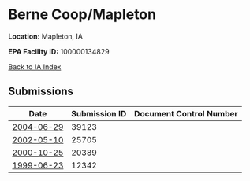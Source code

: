 # Berne Coop/Mapleton

**Location:** Mapleton, IA

**EPA Facility ID:** 100000134829

[Back to IA Index](../../index.md)

## Submissions

| Date | Submission ID | Document Control Number |
|------|--------------|-------------------------|
| [2004-06-29](submissions/39123.md) | 39123 |  |
| [2002-05-10](submissions/25705.md) | 25705 |  |
| [2000-10-25](submissions/20389.md) | 20389 |  |
| [1999-06-23](submissions/12342.md) | 12342 |  |
